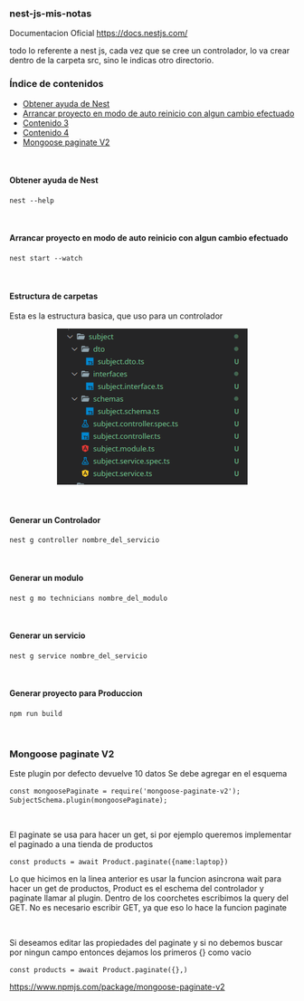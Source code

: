 ### nest-js-mis-notas
Documentacion Oficial https://docs.nestjs.com/

todo lo referente a nest js, cada vez que se cree un controlador, lo va crear dentro de la carpeta src, sino le indicas otro directorio. 


### Índice de contenidos
* [Obtener ayuda de Nest](#item1)
* [Arrancar proyecto en modo de auto reinicio con algun cambio efectuado](#item2)
* [Contenido 3](#item3)
* [Contenido 4](#item4)
* [Mongoose paginate V2](#item5)

 <br/>
 
<a name="item1"></a>
#### Obtener ayuda de Nest
```
nest --help
```

<br/>

<a name="item2"></a>
#### Arrancar proyecto en modo de auto reinicio con algun cambio efectuado
```
nest start --watch
```

<br/>


#### Estructura de carpetas
Esta es la estructura basica, que uso para un controlador

<p align="center"><img src="https://github.com/l337quez/nest-js-mis-notas/blob/main/images/estructura_basica.png"></p>  

<br/>



#### Generar un Controlador
```
nest g controller nombre_del_servicio
```

<br/>


#### Generar un modulo
```
nest g mo technicians nombre_del_modulo
```

<br/>

#### Generar un servicio
```
nest g service nombre_del_servicio
```

<br/>

#### Generar proyecto para Produccion
```
npm run build
```

<br/>

 
<a name="item5"></a>
### Mongoose paginate V2
Este plugin por defecto devuelve 10 datos
Se debe agregar en el esquema
```
const mongoosePaginate = require('mongoose-paginate-v2');
SubjectSchema.plugin(mongoosePaginate);
```

<br/>

El paginate se usa para hacer un get, si por ejemplo queremos implementar el paginado a una tienda de productos
```
const products = await Product.paginate({name:laptop})
```
Lo que hicimos en la linea anterior es usar la funcion asincrona wait para hacer un get de productos, Product es el eschema del controlador y paginate llamar al
plugin. Dentro de los coorchetes escribimos la query del GET.  No es necesario escribir GET, ya que eso lo hace la funcion paginate

<br/>

Si deseamos editar las propiedades del paginate y si no debemos buscar por ningun campo entonces dejamos los primeros {} como vacio
```
const products = await Product.paginate({},)
```

https://www.npmjs.com/package/mongoose-paginate-v2

